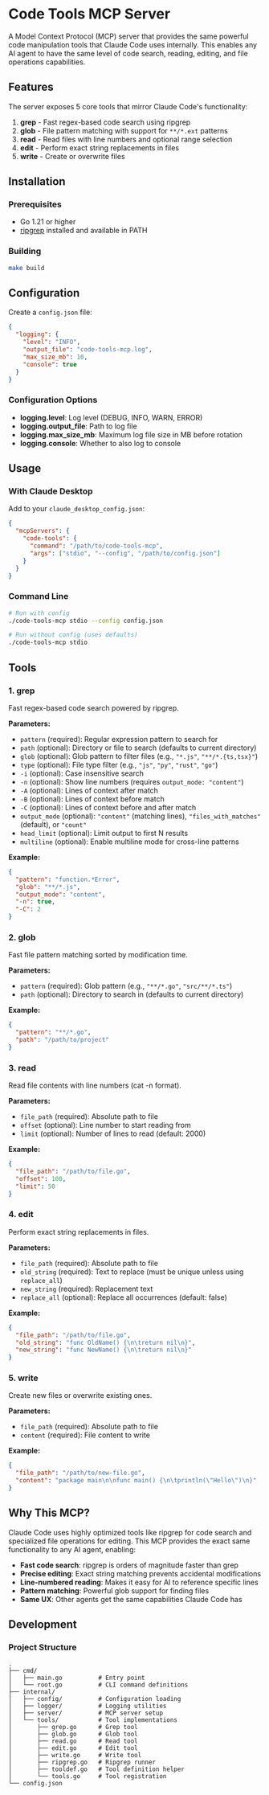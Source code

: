 # Code Tools MCP Server

A Model Context Protocol (MCP) server that provides the same powerful code manipulation tools that Claude Code uses internally. This enables any AI agent to have the same level of code search, reading, editing, and file operations capabilities.

## Features

The server exposes 5 core tools that mirror Claude Code's functionality:

1. **grep** - Fast regex-based code search using ripgrep
2. **glob** - File pattern matching with support for `**/*.ext` patterns
3. **read** - Read files with line numbers and optional range selection
4. **edit** - Perform exact string replacements in files
5. **write** - Create or overwrite files

## Installation

### Prerequisites

- Go 1.21 or higher
- [ripgrep](https://github.com/BurntSushi/ripgrep) installed and available in PATH

### Building

```bash
make build
```

## Configuration

Create a `config.json` file:

```json
{
  "logging": {
    "level": "INFO",
    "output_file": "code-tools-mcp.log",
    "max_size_mb": 10,
    "console": true
  }
}
```

### Configuration Options

- **logging.level**: Log level (DEBUG, INFO, WARN, ERROR)
- **logging.output_file**: Path to log file
- **logging.max_size_mb**: Maximum log file size in MB before rotation
- **logging.console**: Whether to also log to console

## Usage

### With Claude Desktop

Add to your `claude_desktop_config.json`:

```json
{
  "mcpServers": {
    "code-tools": {
      "command": "/path/to/code-tools-mcp",
      "args": ["stdio", "--config", "/path/to/config.json"]
    }
  }
}
```

### Command Line

```bash
# Run with config
./code-tools-mcp stdio --config config.json

# Run without config (uses defaults)
./code-tools-mcp stdio
```

## Tools

### 1. grep

Fast regex-based code search powered by ripgrep.

**Parameters:**
- `pattern` (required): Regular expression pattern to search for
- `path` (optional): Directory or file to search (defaults to current directory)
- `glob` (optional): Glob pattern to filter files (e.g., `"*.js"`, `"**/*.{ts,tsx}"`)
- `type` (optional): File type filter (e.g., `"js"`, `"py"`, `"rust"`, `"go"`)
- `-i` (optional): Case insensitive search
- `-n` (optional): Show line numbers (requires `output_mode: "content"`)
- `-A` (optional): Lines of context after match
- `-B` (optional): Lines of context before match
- `-C` (optional): Lines of context before and after match
- `output_mode` (optional): `"content"` (matching lines), `"files_with_matches"` (default), or `"count"`
- `head_limit` (optional): Limit output to first N results
- `multiline` (optional): Enable multiline mode for cross-line patterns

**Example:**
```json
{
  "pattern": "function.*Error",
  "glob": "**/*.js",
  "output_mode": "content",
  "-n": true,
  "-C": 2
}
```

### 2. glob

Fast file pattern matching sorted by modification time.

**Parameters:**
- `pattern` (required): Glob pattern (e.g., `"**/*.go"`, `"src/**/*.ts"`)
- `path` (optional): Directory to search in (defaults to current directory)

**Example:**
```json
{
  "pattern": "**/*.go",
  "path": "/path/to/project"
}
```

### 3. read

Read file contents with line numbers (cat -n format).

**Parameters:**
- `file_path` (required): Absolute path to file
- `offset` (optional): Line number to start reading from
- `limit` (optional): Number of lines to read (default: 2000)

**Example:**
```json
{
  "file_path": "/path/to/file.go",
  "offset": 100,
  "limit": 50
}
```

### 4. edit

Perform exact string replacements in files.

**Parameters:**
- `file_path` (required): Absolute path to file
- `old_string` (required): Text to replace (must be unique unless using `replace_all`)
- `new_string` (required): Replacement text
- `replace_all` (optional): Replace all occurrences (default: false)

**Example:**
```json
{
  "file_path": "/path/to/file.go",
  "old_string": "func OldName() {\n\treturn nil\n}",
  "new_string": "func NewName() {\n\treturn nil\n}"
}
```

### 5. write

Create new files or overwrite existing ones.

**Parameters:**
- `file_path` (required): Absolute path to file
- `content` (required): File content to write

**Example:**
```json
{
  "file_path": "/path/to/new-file.go",
  "content": "package main\n\nfunc main() {\n\tprintln(\"Hello\")\n}"
}
```

## Why This MCP?

Claude Code uses highly optimized tools like ripgrep for code search and specialized file operations for editing. This MCP provides the exact same functionality to any AI agent, enabling:

- **Fast code search**: ripgrep is orders of magnitude faster than grep
- **Precise editing**: Exact string matching prevents accidental modifications
- **Line-numbered reading**: Makes it easy for AI to reference specific lines
- **Pattern matching**: Powerful glob support for finding files
- **Same UX**: Other agents get the same capabilities Claude Code has

## Development

### Project Structure

```
.
├── cmd/
│   ├── main.go          # Entry point
│   └── root.go          # CLI command definitions
├── internal/
│   ├── config/          # Configuration loading
│   ├── logger/          # Logging utilities
│   ├── server/          # MCP server setup
│   └── tools/           # Tool implementations
│       ├── grep.go      # Grep tool
│       ├── glob.go      # Glob tool
│       ├── read.go      # Read tool
│       ├── edit.go      # Edit tool
│       ├── write.go     # Write tool
│       ├── ripgrep.go   # Ripgrep runner
│       ├── tooldef.go   # Tool definition helper
│       └── tools.go     # Tool registration
└── config.json
```
